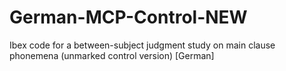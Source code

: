 # German-MCP-Control-NEW
Ibex code for a between-subject judgment study on main clause phonemena (unmarked control version) [German]
